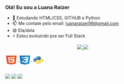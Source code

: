 ### Olá! Eu sou a Luana Raizer

- 🌱 Estudando HTML/CSS, GITHUB e Python
- 📫 Me contate pelo email: luanaraizer99@gmail.com
- 😄 Ela/dela
- ⚡ Estou evoluindo pra ser Full Stack

<div align="center">
  <a href="https://github.com/LuanaRaizer99">
  <img height="150em" src="https://github-readme-stats.vercel.app/api?username=LuanaRaizer99&show_icons=false&theme=radical&include_all_commits=true&count_private=true"/>
  <img height="150em" src="https://github-readme-stats.vercel.app/api/top-langs/?username=LuanaRaizer99&layout=compact&langs_count=7&theme=radical"/>
</div>
  
  <div style="display: inline_block"><br>
  <img align="center" alt="Lu-HTML" height="30" width="40" src="https://raw.githubusercontent.com/devicons/devicon/master/icons/html5/html5-original.svg">
  <img align="center" alt="Lu-CSS" height="30" width="40" src="https://raw.githubusercontent.com/devicons/devicon/master/icons/css3/css3-original.svg">
  <img align="center" alt="Lu-Python" height="30" width="40" src="https://raw.githubusercontent.com/devicons/devicon/master/icons/python/python-original.svg">
  
  ##
  
  <div>
  <a href="https://www.instagram.com/luana_raizer/" target="_blank"><img src="https://img.shields.io/badge/-Instagram-%23E4405F?style=for-the-badge&logo=instagram&logoColor=white" target="_blank"></a>
  <a href = "mailto:contatorluanaraizer99@gmail.com"><img src="https://img.shields.io/badge/-Gmail-%23333?style=for-the-badge&logo=gmail&logoColor=white" target="_blank"></a>
  <a href="https://www.linkedin.com/in/luana-raizer-54aa48206/" target="_blank"><img src="https://img.shields.io/badge/-LinkedIn-%230077B5?style=for-the-badge&logo=linkedin&logoColor=white" target="_blank"></a>
    </div
